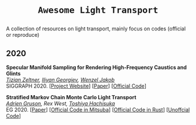 # <p align=center>`Awesome Light Transport`</p>
A collection of resources on light transport, mainly focus on codes (official or reproduce)

## 2020

**Specular Manifold Sampling for Rendering High-Frequency Caustics and Glints** <br>
*[Tizian Zeltner](https://tizianzeltner.com/), [Iliyan Georgiev](http://www.iliyan.com/), [Wenzel Jakob](http://rgl.epfl.ch/people/wjakob)* <br>
SIGGRAPH 2020. [[Project Website](http://rgl.epfl.ch/publications/Zeltner2020Specular)] [[Paper](http://rgl.s3.eu-central-1.amazonaws.com/media/papers/Zeltner2020Specular.pdf)] [[Official Code](https://github.com/tizian/specular-manifold-sampling)]

**Stratified Markov Chain Monte Carlo Light Transport** <br>
*[Adrien Gruson](https://beltegeuse.github.io/research/), Rex West, [Toshiya Hachisuka](https://cs.uwaterloo.ca/~thachisu/)* <br>
EG 2020. [[Paper](https://cs.uwaterloo.ca/~thachisu/smcmc.pdf)] [[Official Code in Mitsuba](https://github.com/beltegeuse/smcmc)] [[Official Code in Rust](https://github.com/beltegeuse/rustlight/blob/master/src/integrators/mcmc/smcmc.rs)] [[Unoffcial Code](https://github.com/shiinamiyuki/AkariRender/blob/master/src/akari/render_smcmc.cpp)]